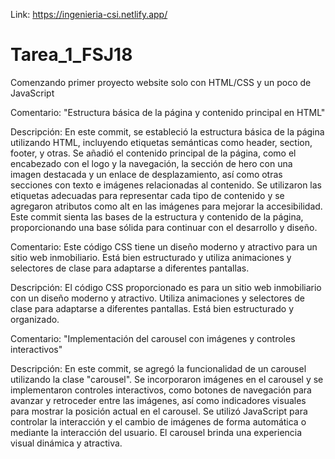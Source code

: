 Link: https://ingenieria-csi.netlify.app/

# Tarea_1_FSJ18
Comenzando primer proyecto website solo con HTML/CSS y un poco de JavaScript

Comentario: "Estructura básica de la página y contenido principal en HTML"

Descripción: En este commit, se estableció la estructura básica de la página utilizando HTML, incluyendo etiquetas semánticas como header, section, footer, y otras. Se añadió el contenido principal de la página, como el encabezado con el logo y la navegación, la sección de hero con una imagen destacada y un enlace de desplazamiento, así como otras secciones con texto e imágenes relacionadas al contenido. Se utilizaron las etiquetas adecuadas para representar cada tipo de contenido y se agregaron atributos como alt en las imágenes para mejorar la accesibilidad. Este commit sienta las bases de la estructura y contenido de la página, proporcionando una base sólida para continuar con el desarrollo y diseño.


Comentario: Este código CSS tiene un diseño moderno y atractivo para un sitio web inmobiliario. Está bien estructurado y utiliza animaciones y selectores de clase para adaptarse a diferentes pantallas.

Descripción: El código CSS proporcionado es para un sitio web inmobiliario con un diseño moderno y atractivo. Utiliza animaciones y selectores de clase para adaptarse a diferentes pantallas. Está bien estructurado y organizado.

Comentario: "Implementación del carousel con imágenes y controles interactivos"

Descripción: En este commit, se agregó la funcionalidad de un carousel utilizando la clase "carousel". Se incorporaron imágenes en el carousel y se implementaron controles interactivos, como botones de navegación para avanzar y retroceder entre las imágenes, así como indicadores visuales para mostrar la posición actual en el carousel. Se utilizó JavaScript para controlar la interacción y el cambio de imágenes de forma automática o mediante la interacción del usuario. El carousel brinda una experiencia visual dinámica y atractiva.
